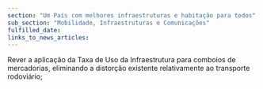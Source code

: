```yaml
---
section: "Um País com melhores infraestruturas e habitação para todos"
sub_section: "Mobilidade, Infraestruturas e Comunicações"
fulfilled_date:
links_to_news_articles:
---
```


Rever a aplicação da Taxa de Uso da Infraestrutura para comboios de mercadorias, eliminando a distorção existente relativamente ao transporte rodoviário;